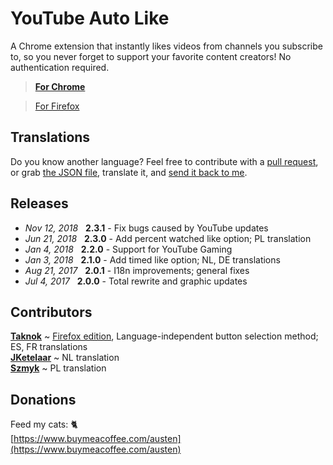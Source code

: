 # YouTube Auto Like

A Chrome extension that instantly likes videos from channels you subscribe to, so you never forget to support your favorite content creators! No authentication required.

> **[For Chrome](https://chrome.google.com/webstore/detail/youtube-auto-like/loodalcnddclgnfekfomcoiipiohcdim)**

> [For Firefox](https://addons.mozilla.org/en-US/firefox/addon/youtube_auto_like/)

## Translations
Do you know another language? Feel free to contribute with a [pull request](https://github.com/austencm/youtube-auto-like/pulls), or grab [the JSON file](https://raw.githubusercontent.com/austencm/youtube-auto-like/master/app/_locales/en/messages.json), translate it, and [send it back to me](mailto:heyausten@gmail.com).

## Releases
- _Nov 12, 2018_ &nbsp; **2.3.1** - Fix bugs caused by YouTube updates
- _Jun 21, 2018_ &nbsp; **2.3.0** - Add percent watched like option; PL translation
- _Jan 4, 2018_ &nbsp; **2.2.0** - Support for YouTube Gaming
- _Jan 3, 2018_ &nbsp; **2.1.0** - Add timed like option; NL, DE translations
- _Aug 21, 2017_ &nbsp; **2.0.1** - I18n improvements; general fixes
- _Jul 4, 2017_ &nbsp; **2.0.0** - Total rewrite and graphic updates

## Contributors
[**Taknok**](https://github.com/Taknok) ~ [Firefox edition](https://addons.mozilla.org/en-US/firefox/addon/youtube_auto_like/), Language-independent button selection method; ES, FR translations<br />
[**JKetelaar**](https://github.com/JKetelaar) ~ NL translation<br />
[**Szmyk**](https://github.com/Szmyk) ~ PL translation

## Donations
Feed my cats: 🐈<br /> [https://www.buymeacoffee.com/austen](https://www.buymeacoffee.com/austen)

